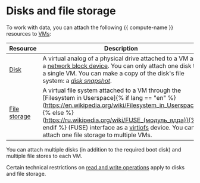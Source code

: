 # Disks and file storage

To work with data, you can attach the following {{ compute-name }} resources to [VMs](vm.md):

| Resource | Description |
| ----- | ----- |
| [Disk](disk.md) | A virtual analog of a physical drive attached to a VM as a [network block device](https://en.wikipedia.org/wiki/Network_block_device). You can only attach one disk to a single VM. You can make a copy of the disk's file system: a [_disk snapshot_](snapshot.md). |
| [File storage](filesystem.md) | A virtual file system attached to a VM through the [Filesystem in Userspace]{% if lang == "en" %}(https://en.wikipedia.org/wiki/Filesystem_in_Userspace){% else %}(https://ru.wikipedia.org/wiki/FUSE_(модуль_ядра)){% endif %} (FUSE) interface as a [virtiofs](https://www.kernel.org/doc/html/latest/filesystems/virtiofs.html) device. You can attach one file storage to multiple VMs. |

You can attach multiple disks (in addition to the required boot disk) and multiple file stores to each VM.

Certain technical restrictions on [read and write operations](storage-read-write.md) apply to disks and file storage.


